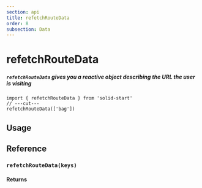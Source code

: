 ```yaml
---
section: api
title: refetchRouteData
order: 8
subsection: Data
---
```


# refetchRouteData

##### `refetchRouteData` gives you a reactive object describing the URL the user is visiting

<div class="text-lg">

```tsx twoslash
import { refetchRouteData } from 'solid-start'
// ---cut---
refetchRouteData(['bag'])
```

</div>

<table-of-contents></table-of-contents>

## Usage

## Reference

### `refetchRouteData(keys)`

#### Returns
